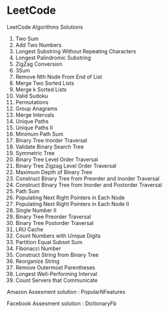# LeetCode
LeetCode Algorithms Solutions
1.   Two Sum    
2.   Add Two Numbers 
3.	 Longest Substring Without Repeating Characters
5.   Longest Palindromic Substring
6.   ZigZag Conversion
15.  3Sum    
19.  Remove Nth Node From End of List
21. Merge Two Sorted Lists
23. Merge k Sorted Lists
36. Valid Sudoku
46. Permutations
49.	 Group Anagrams
56.	 Merge Intervals
62. Unique Paths
63. Unique Paths II
64. Minimum Path Sum
94.  Binary Tree Inorder Traversal
98.  Validate Binary Search Tree
101. Symmetric Tree
102. Binary Tree Level Order Traversal
103. Binary Tree Zigzag Level Order Traversal
104. Maximum Depth of Binary Tree
105. Construct Binary Tree from Preorder and Inorder Traversal
106. Construct Binary Tree from Inorder and Postorder Traversal    
112. Path Sum
116. Populating Next Right Pointers in Each Node
117. Populating Next Right Pointers in Each Node II
137. Single Number II
144. Binary Tree Preorder Traversal
145. Binary Tree Postorder Traversal    
146. LRU Cache
357. Count Numbers with Unique Digits
416. Partition Equal Subset Sum
509. Fibonacci Number
606. Construct String from Binary Tree
767. Reorganize String
1021. Remove Outermost Parentheses
1124. Longest Well-Performing Interval
1267. Count Servers that Communicate

Amazon Assesment solution : PopularNFeatures

Facebook Assesment solution : DictionaryFb

